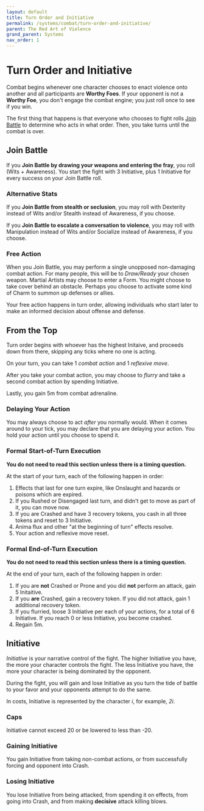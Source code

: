 ```yaml
---
layout: default
title: Turn Order and Initiative
permalink: /systems/combat/turn-order-and-initiative/
parent: The Red Art of Violence
grand_parent: Systems
nav_order: 1
---
```


# Turn Order and Initiative

Combat begins whenever one character chooses to enact violence onto another and
all participants are **Worthy Foes**. If your opponent is not a **Worthy Foe**,
you don't engage the combat engine; you just roll once to see if you win.

The first thing that happens is that everyone who chooses to fight rolls
[Join Battle](#join-battle) to determine who acts in what order. Then, you take
turns until the combat is over.

## Join Battle

If you **Join Battle by drawing your weapons and entering the fray**, you roll
(Wits + Awareness). You start the fight with 3 Initiative, plus 1 Initiative for
every success on your Join Battle roll.

### Alternative Stats

If you **Join Battle from stealth or seclusion**, you may roll with Dexterity
instead of Wits and/or Stealth instead of Awareness, if you choose.

If you **Join Battle to escalate a conversation to violence**, you may roll with
Manipulation instead of Wits and/or Socialize instead of Awareness, if you
choose.

### Free Action

When you Join Battle, you may perform a single unopposed non-damaging combat
action. For many people, this will be to _Draw/Ready_ your chosen weapon.
Martial Artists may choose to enter a Form. You might choose to take cover
behind an obstacle. Perhaps you choose to activate some kind of Charm to summon
up defenses or allies.

Your free action happens in turn order, allowing individuals who start later to
make an informed decision about offense and defense.

## From the Top

Turn order begins with whoever has the highest Initaive, and proceeds down from
there, skipping any ticks where no one is acting.

On your turn, you can take 1 _combat action_ and 1 _reflexive move_.

After you take your combat action, you may choose to _flurry_ and take a second
combat action by spending Initiative.

Lastly, you gain 5m from combat adrenaline.

### Delaying Your Action

You may always choose to act _after_ you normally would. When it comes around to
your tick, you may declare that you are delaying your action. You hold your
action until you choose to spend it.

### Formal Start-of-Turn Execution

**You do not need to read this section unless there is a timing question.**

At the start of your turn, each of the following happen in order:

1. Effects that last for one turn expire, like Onslaught and hazards or poisons
   which are expired.
2. If you Rushed or Disengaged last turn, and didn't get to move as part of it,
   you can move now.
3. If you are Crashed and have 3 recovery tokens, you cash in all three tokens
   and reset to 3 Initiative.
4. Anima flux and other "at the beginning of turn" effects resolve.
5. Your action and reflexive move reset.

### Formal End-of-Turn Execution

**You do not need to read this section unless there is a timing question.**

At the end of your turn, each of the following happen in order:

1. If you are **not** Crashed or Prone and you did **not** perform an attack,
   gain 5 Initaitive.
2. If you **are** Crashed, gain a recovery token. If you did not attack, gain 1
   additional recovery token.
3. If you flurried, loose 3 Initiative per each of your actions, for a total of
   6 Initiative. If you reach 0 or less Initiative, you become crashed.
4. Regain 5m.

## Initiative

_Initiative_ is your narrative control of the fight. The higher Initiative you
have, the more your character controls the fight. The less Initiative you have,
the more your character is being dominated by the opponent.

During the fight, you will gain and lose Initiative as you turn the tide of
battle to your favor and your opponents attempt to do the same.

In costs, Initiative is represented by the character _i_, for example, _2i_.

### Caps

Initiative cannot exceed 20 or be lowered to less than -20.

### Gaining Initiative

You gain Initiative from taking non-combat actions, or from successfully forcing
and opponent into Crash.

### Losing Initiative

You lose Initiative from being attacked, from spending it on effects, from going
into Crash, and from making **decisive** attack killing blows.
